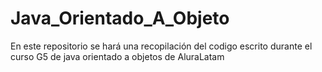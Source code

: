 # Java_Orientado_A_Objeto
En este repositorio se hará una recopilación del codigo escrito durante el curso G5 de java orientado a objetos de AluraLatam
